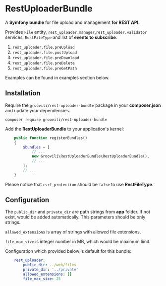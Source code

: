 # RestUploaderBundle
A **Symfony bundle** for file upload and management **for REST API**.

Provides `File` entity, `rest_uploader.manager`,`rest_uploader.validator` services, `RestFileType` and list of **events to subscribe**:
1. `rest_uploader.file.preUpload`
2. `rest_uploader.file.postUpload`
3. `rest_uploader.file.preDownload`
4. `rest_uploader.file.preDelete`
5. `rest_uploader.file.preGetPath`

Examples can be found in examples section below.

## Installation

Require the `groovili/rest-uploader-bundle` package in your **composer.json** and update your dependencies.

    composer require groovili/rest-uploader-bundle

Add the **RestUploaderBundle** to your application's kernel:

```php
    public function registerBundles()
    {
        $bundles = [
            // ...
            new Groovili\RestUploaderBundle\RestUploaderBundle(),
            // ...
        ];
        // ...
    }
```

Please notice that `csrf_protection` should be `false` to use **RestFileType**.

## Configuration

The `public_dir` and `private_dir` are path strings from **app** folder.
If not exist, would be added automatically. This parameters should be only strings.

`allowed_extensions` is array of strings with allowed file extensions.

`file_max_size` is integer number in MB, which would be maximum limit.

Configuration which provided below is default for this bundle:

```yaml
    rest_uploader:
        public_dir: ../web/files
        private_dir: '../private'
        allowed_extensions: []
        file_max_size: 25
```